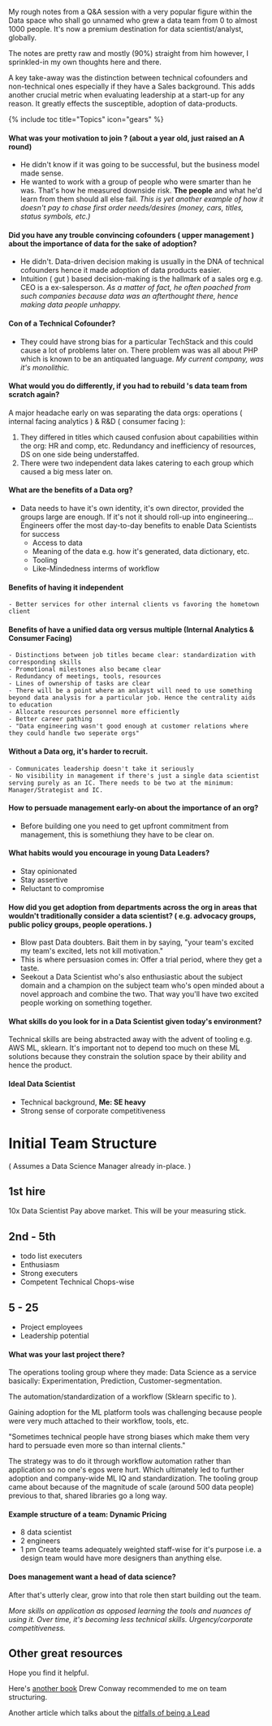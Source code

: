 My rough notes from a Q&A session with a very popular figure within the Data space who shall go unnamed who grew a data team from 0 to almost 1000 people. It's now a premium destination for data scientist/analyst, globally.

The notes are pretty raw and mostly (90%) straight from him however, I sprinkled-in my own thoughts here and there. 

A key take-away was the distinction between technical cofounders and non-technical ones especially if they have a Sales background. This adds another crucial metric when evaluating leadership at a start-up for any reason. It greatly effects the susceptible, adoption of data-products.

{% include toc title="Topics" icon="gears" %}


#### What was your motivation to join <secret company>? (about a year old, just raised an A round)
- He didn't know if it was going to be successful, but the business model made sense.
- He wanted to work with a group of people who were smarter than he was. That's how he measured downside risk. **The people** and what he'd learn from them should all else fail.
_This is yet another example of how it doesn't pay to chase first order needs/desires (money, cars, titles, status symbols, etc.)_

#### Did you have any trouble convincing cofounders ( upper management ) about the importance of data for the sake of adoption?
- He didn't. Data-driven decision making is usually in the DNA of technical cofounders hence it made adoption of data products easier.
- Intuition ( gut ) based decision-making is the hallmark of a sales org e.g. CEO is a ex-salesperson. 
_As a matter of fact, he often poached from such companies because data was an afterthought there, hence making data people unhappy._

#### Con of a Technical Cofounder?
- They could have strong bias for a particular TechStack and this could cause a lot of problems later on. There problem was <cofounder> was all about PHP which is known to be an antiquated language. 
_My current company, was it's monolithic._

#### What would you do differently, if you had to rebuild <secret company>'s data team from scratch again?
A major headache early on was separating the data orgs: operations ( internal facing analytics ) & R&D ( consumer facing ):
1. They differed in titles which caused confusion about capabilities within the org: HR and comp, etc. 
Redundancy and inefficiency of resources, DS on one side being understaffed.
2. There were two independent data lakes catering to each group which caused a big mess later on.

#### What are the benefits of a Data org?
- Data needs to have it's own identity, it's own director, provided the groups large are enough. If it's not it should roll-up into engineering...
Engineers offer the most day-to-day benefits to enable Data Scientists for success
	- Access to data
	- Meaning of the data e.g. how it's generated, data dictionary, etc.
	- Tooling
	- Like-Mindedness interms of workflow

#### Benefits of having it independent
	- Better services for other internal clients vs favoring the hometown client

#### Benefits of have a unified data org versus multiple (Internal Analytics & Consumer Facing)
	- Distinctions between job titles became clear: standardization with corresponding skills 
	- Promotional milestones also became clear
	- Redundancy of meetings, tools, resources
	- Lines of ownership of tasks are clear
	- There will be a point where an anlayst will need to use something beyond data analysis for a particular job. Hence the centrality aids to education
	- Allocate resources personnel more efficiently
	- Better career pathing 
	- "Data engineering wasn't good enough at customer relations where they could handle two seperate orgs"

#### Without a Data org, it's harder to recruit.
	- Communicates leadership doesn't take it seriously
	- No visibility in management if there's just a single data scientist serving purely as an IC. There needs to be two at the minimum: Manager/Strategist and IC.

#### How to persuade management early-on about the importance of an org?
- Before building one you need to get upfront commitment from management, this is somethiung they have to be clear on.

#### What habits would you encourage in young Data Leaders?
- Stay opinionated
- Stay assertive
- Reluctant to compromise

#### How did you get adoption from departments across the org in areas that wouldn't traditionally consider a data scientist? ( e.g. advocacy groups, public policy groups, people operations. )
- Blow past Data doubters. Bait them in by saying, "your team's excited my team's excited, lets not kill motivation." 
- This is where persuasion comes in: Offer a trial period, where they get a taste. 
- Seekout a Data Scientist who's also enthusiastic about the subject domain and a champion on the subject team who's open minded about a novel approach and combine the two. That way you'll have two excited people working on something together.

#### What skills do you look for in a Data Scientist given today's environment?

Technical skills are being abstracted away with the advent of tooling e.g. AWS ML, sklearn. It's important not to depend too much on these ML solutions because they constrain the solution space by their ability and hence the product.

#### Ideal Data Scientist
- Technical background, __Me: SE heavy__
- Strong sense of corporate competitiveness

Initial Team Structure
=================

( Assumes a Data Science Manager already in-place. )

1st hire
--------
10x Data Scientist 
Pay above market. This will be your measuring stick.

2nd - 5th
---------
- todo list executers
- Enthusiasm
- Strong executers
- Competent Technical Chops-wise

5 - 25
------
- Project employees
- Leadership potential

#### What was your last project there?
The operations tooling group where they made: Data Science as a service basically: Experimentation, Prediction, Customer-segmentation. 

The automation/standardization of a workflow (Sklearn specific to <secret company>).

Gaining adoption for the ML platform tools was challenging because people were very much attached to their workflow, tools, etc. 

"Sometimes technical people have strong biases which make them very hard to persuade even more so than internal clients."

The strategy was to do it through workflow automation rather than application so no one's egos were hurt. Which ultimately led to further adoption and company-wide ML IQ and standardization. The tooling group came about because of the magnitude of scale (around 500 data people) previous to that, shared libraries go a long way.

#### Example structure of a team: Dynamic Pricing
- 8 data scientist 
- 2 engineers 
- 1 pm
Create teams adequately weighted staff-wise for it's purpose i.e. a design team would have more designers than anything else.

#### Does management want a head of data science?
After that's utterly clear, grow into that role then start building out the team.

_More skills on application as opposed learning the tools and nuances of using it. Over time, it's becoming less technical skills. Urgency/corporate competitiveness._

## Other great resources

Hope you find it helpful. 

Here's [another book](https://resources.github.com/whitepapers/data-science/) Drew Conway recommended to me on team structuring. 

Another article which talks about the [pitfalls of being a Lead](https://www.linkedin.com/pulse/why-data-science-leaders-running-exit-edward-chenard/)
